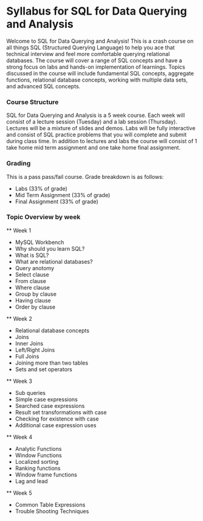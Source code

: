 # Syllabus for SQL for Data Querying and Analysis

Welcome to SQL for Data Querying and Analysis!  This is a crash course on all things SQL (Structured Querying Language) to help you ace that technical interview and feel more comfortable querying relational databases.  The course will cover a range of SQL concepts and have a strong focus on labs and hands-on implementation of learnings.  Topics discussed in the course will include fundamental SQL concepts, aggregate functions, relational database concepts, working with multiple data sets, and advanced SQL concepts.


### Course Structure

SQL for Data Querying and Analysis is a 5 week course.  Each week will consist of a lecture session (Tuesday) and a lab session (Thursday).  Lectures will be a mixture of slides and demos.  Labs will be fully interactive and consist of SQL practice problems that you will complete and submit during class time.  In addition to lectures and labs the course will consist of 1 take home mid term assignment and one take home final assignment.

### Grading

This is a pass pass/fail course.  Grade breakdown is as follows:
* Labs (33% of grade)
* Mid Term Assignment (33% of grade)
* Final Assignment (33% of grade)

 ### Topic Overview by week

** Week 1
* MySQL Workbench
* Why should you learn SQL?
* What is SQL?
* What are relational databases?
* Query anotomy
* Select clause
* From clause
* Where clause
* Group by clause
* Having clause
* Order by clause

** Week 2
* Relational database concepts
* Joins
* Inner Joins
* Left/Right Joins
* Full Joins
* Joining more than two tables
* Sets and set operators

** Week 3
* Sub queries
* Simple case expressions
* Searched case expressions
* Result set transformations with case
* Checking for existence with case
* Additional case expression uses

** Week 4
* Analytic Functions
* Window Functions
* Localized sorting
* Ranking functions
* Window frame functions
* Lag and lead

** Week 5 
* Common Table Expressions
* Trouble Shooting Techniques
